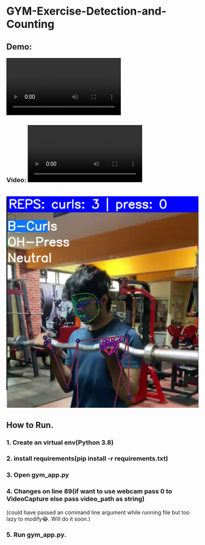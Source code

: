 # GYM-Exercise-Detection-and-Counting

## Demo:
<video controls loop>
  <source src="https://github.com/akashm99/GYM-Exercise-Detection-and-Counting/blob/main/Op/optest.mp4" type="video/mp4">
</video>

### Video:   ![op](https://github.com/akashm99/GYM-Exercise-Detection-and-Counting/blob/main/Op/test2.mp4)
<br>
<img src="Op/action_detection.PNG">

## How to Run.
### 1. Create an virtual env(Python 3.8)
### 2. install requirements(pip install -r requirements.txt)
### 3. Open gym_app.py
### 4. Changes on line 89(if want to use webcam pass 0 to VideoCapture else pass video_path as string)
(could have passed an command line argument while running file but too lazy to modify😂. Will do it soon.)
### 5. Run gym_app.py.
